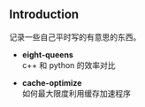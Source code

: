 Introduction
---
记录一些自己平时写的有意思的东西。

- **eight-queens** </br>
c++ 和 python 的效率对比

- **cache-optimize** </br>
如何最大限度利用缓存加速程序
